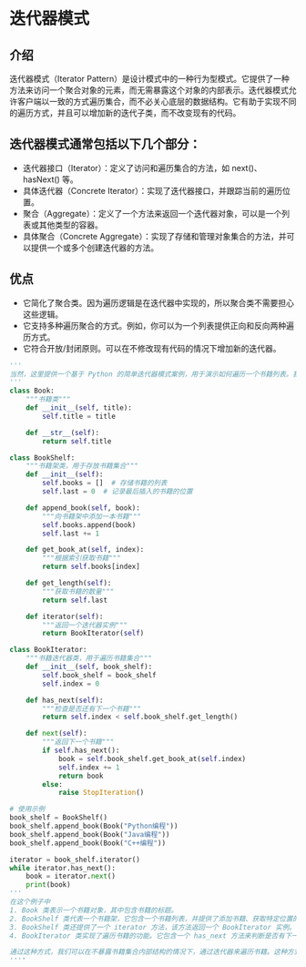 # 迭代器模式

## 介绍
迭代器模式（Iterator Pattern）是设计模式中的一种行为型模式。它提供了一种方法来访问一个聚合对象的元素，而无需暴露这个对象的内部表示。迭代器模式允许客户端以一致的方式遍历集合，而不必关心底层的数据结构。它有助于实现不同的遍历方式，并且可以增加新的迭代子类，而不改变现有的代码。

## 迭代器模式通常包括以下几个部分：
- 迭代器接口（Iterator）：定义了访问和遍历集合的方法，如 next()、hasNext() 等。
- 具体迭代器（Concrete Iterator）：实现了迭代器接口，并跟踪当前的遍历位置。
- 聚合（Aggregate）：定义了一个方法来返回一个迭代器对象，可以是一个列表或其他类型的容器。
- 具体聚合（Concrete Aggregate）：实现了存储和管理对象集合的方法，并可以提供一个或多个创建迭代器的方法。

## 优点

- 它简化了聚合类。因为遍历逻辑是在迭代器中实现的，所以聚合类不需要担心这些逻辑。
- 它支持多种遍历聚合的方式。例如，你可以为一个列表提供正向和反向两种遍历方式。
- 它符合开放/封闭原则。可以在不修改现有代码的情况下增加新的迭代器。
```python
'''
当然，这里提供一个基于 Python 的简单迭代器模式案例，用于演示如何遍历一个书籍列表。我们将定义一个书籍集合类 (BookShelf) 和一个书籍迭代器类 (BookIterator)，这样可以不暴露书籍集合的内部结构，同时提供一种遍历书籍的方式。
'''
class Book:
    """书籍类"""
    def __init__(self, title):
        self.title = title

    def __str__(self):
        return self.title

class BookShelf:
    """书籍架类，用于存放书籍集合"""
    def __init__(self):
        self.books = []  # 存储书籍的列表
        self.last = 0  # 记录最后插入的书籍的位置

    def append_book(self, book):
        """向书籍架中添加一本书籍"""
        self.books.append(book)
        self.last += 1

    def get_book_at(self, index):
        """根据索引获取书籍"""
        return self.books[index]

    def get_length(self):
        """获取书籍的数量"""
        return self.last

    def iterator(self):
        """返回一个迭代器实例"""
        return BookIterator(self)

class BookIterator:
    """书籍迭代器类，用于遍历书籍集合"""
    def __init__(self, book_shelf):
        self.book_shelf = book_shelf
        self.index = 0

    def has_next(self):
        """检查是否还有下一个书籍"""
        return self.index < self.book_shelf.get_length()

    def next(self):
        """返回下一个书籍"""
        if self.has_next():
            book = self.book_shelf.get_book_at(self.index)
            self.index += 1
            return book
        else:
            raise StopIteration()

# 使用示例
book_shelf = BookShelf()
book_shelf.append_book(Book("Python编程"))
book_shelf.append_book(Book("Java编程"))
book_shelf.append_book(Book("C++编程"))

iterator = book_shelf.iterator()
while iterator.has_next():
    book = iterator.next()
    print(book)
'''
在这个例子中
1. Book 类表示一个书籍对象，其中包含书籍的标题。
2. BookShelf 类代表一个书籍架，它包含一个书籍列表，并提供了添加书籍、获取特定位置的书籍以及获取书籍数量的方法。
3. BookShelf 类还提供了一个 iterator 方法，该方法返回一个 BookIterator 实例。
4. BookIterator 类实现了遍历书籍的功能。它包含一个 has_next 方法来判断是否有下一个书籍，以及一个 next 方法来返回下一个书籍。

通过这种方式，我们可以在不暴露书籍集合内部结构的情况下，通过迭代器来遍历书籍。这种方式提高了代码的灵活性和可维护性。
''''
```